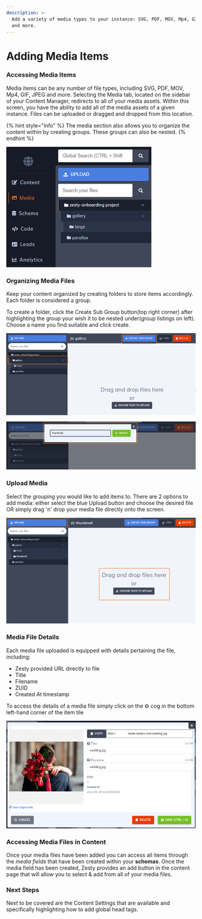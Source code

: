 ```yaml
---
description: >-
  Add a variety of media types to your instance: SVG, PDF, MOV, Mp4, GIF, JPEG,
  and more.
---
```


# Adding Media Items

### Accessing Media Items

Media items can be any number of file types, including SVG, PDF, MOV, Mp4, GIF, JPEG and more. Selecting the Media tab, located on the sidebar of your Content Manager, redirects to all of your media assets. Within this screen, you have the ability to add all of the media assets of a given instance. Files can be uploaded or dragged and dropped from this location.&#x20;

{% hint style="info" %}
The media section also allows you to organize the content within by creating groups. These groups can also be nested.
{% endhint %}

![Media Section](<../../../.gitbook/assets/image (1).png>)

### Organizing Media Files

Keep your content organized by creating folders to store items accordingly. Each folder is considered a group.&#x20;

To create a folder, click the Create Sub Group button(top right corner) after highlighting the group your wish it to be nested under(group listings on left). Choose a name you find suitable and click create.

![Creating Subgroup](<../../../.gitbook/assets/image (80).png>)

![Naming Subgroup](<../../../.gitbook/assets/image (12).png>)

### Upload Media

Select the grouping you would like to add items to. There are 2 options to add media: either select the blue Upload button and choose the desired file OR simply drag 'n' drop your media file directly onto the screen.

![Drag and Drop OR Upload](<../../../.gitbook/assets/image (59).png>)

### Media File Details

Each media file uploaded is equipped with details pertaining the file, including:

* Zesty provided URL directly to file
* Title
* Filename&#x20;
* ZUID
* Created At timestamp

To access the details of a media file simply click on the :gear: cog in the bottom left-hand corner of the item tile

![Media Item Details](<../../../.gitbook/assets/image (29).png>)

### Accessing Media Files in Content

Once your media files have been added you can access all items through the _media_ _fields_  that have been created within your **schemas**. Once the media field has been created, Zesty provides an add button in the content page that will allow you to select & add from all of your media files.

### Next Steps

Next to be covered are the Content Settings that are available and specifically highlighting how to add global head tags.
